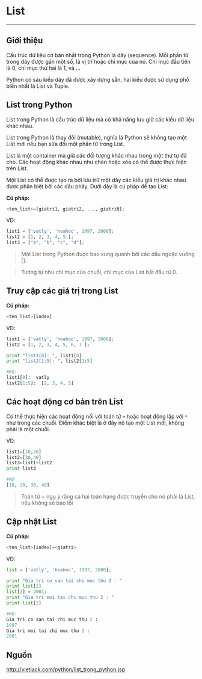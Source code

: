 # List
---
## Giới thiệu
Cấu trúc dữ liệu cơ bản nhất trong Python là dãy (sequence). Mỗi phần tử trong dãy được gán một số, là vị trí hoặc chỉ mục của nó. Chỉ mục đầu tiên là 0, chỉ mục thứ hai là 1, và …

Python có sáu kiểu dãy đã được xây dựng sẵn, hai kiểu được sử dụng phổ biến nhất là List và Tuple.

## List trong Python
List trong Python là cấu trúc dữ liệu mà có khả năng lưu giữ các kiểu dữ liệu khác nhau.

List trong Python là thay đổi (mutable), nghĩa là Python sẽ không tạo một List mới nếu bạn sửa đổi một phần tử trong List.

List là một container mà giữ các đối tượng khác nhau trong một thứ tự đã cho. Các hoạt động khác nhau như chèn hoặc xóa có thể được thực hiện trên List.

Một List có thể được tạo ra bởi lưu trữ một dãy các kiểu giá trị khác nhau được phân biệt bởi các dấu phảy. Dưới đây là cú pháp để tạo List:

__Cú pháp:__
```python
<ten_list>=[giatri1, giatri2, ..., giatriN];
```

VD:
```python
list1 = ['vatly', 'hoahoc', 1997, 2000];
list2 = [1, 2, 3, 4, 5 ];
list3 = ["a", "b", "c", "d"];
```
> Một List trong Python được bao xung quanh bởi các dấu ngoặc vuông [].

> Tương tự như chỉ mục của chuỗi, chỉ mục của List bắt đầu từ 0.

## Truy cập các giá trị trong List
__Cú pháp:__

```python
<ten_list>[index]
```
VD:
```python
list1 = ['vatly', 'hoahoc', 1997, 2000];
list2 = [1, 2, 3, 4, 5, 6, 7 ];

print "list1[0]: ", list1[0]
print "list2[1:5]: ", list2[1:5]

#KQ:
list1[0]:  vatly
list2[1:5]:  [2, 3, 4, 5]
```

## Các hoạt động cơ bản trên List
Có thể thực hiện các hoạt động nối với toán tử `+` hoặc hoạt động lặp với `*` như trong các chuỗi. Điểm khác biệt là ở đây nó tạo một List mới, không phải là một chuỗi.

VD:
```python
list1=[10,20]
list2=[30,40]
list3=list1+list2
print list3

#KQ
[10, 20, 30, 40]
```

> Toán tử + ngụ ý rằng cả hai toán hạng được truyền cho nó phải là List, nếu không sẽ báo lỗi

## Cập nhật List
__Cú pháp:__
```python
<ten_list>[index]=<giatri>
```

VD:
```python
list = ['vatly', 'hoahoc', 1997, 2000];

print "Gia tri co san tai chi muc thu 2 : "
print list[2]
list[2] = 2001;
print "Gia tri moi tai chi muc thu 2 : "
print list[2]

#KQ:
Gia tri co san tai chi muc thu 2 :
1997
Gia tri moi tai chi muc thu 2 :
2001
```

## Nguồn
http://vietjack.com/python/list_trong_python.jsp

